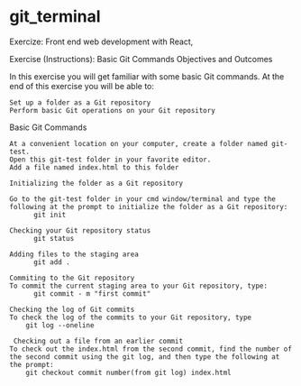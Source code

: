 # git_terminal
Exercize: Front end web development with React, 


Exercise (Instructions): Basic Git Commands
Objectives and Outcomes

In this exercise you will get familiar with some basic Git commands. At the end of this exercise you will be able to:

    Set up a folder as a Git repository
    Perform basic Git operations on your Git repository

Basic Git Commands

    At a convenient location on your computer, create a folder named git-test.
    Open this git-test folder in your favorite editor.
    Add a file named index.html to this folder
    
    Initializing the folder as a Git repository

    Go to the git-test folder in your cmd window/terminal and type the following at the prompt to initialize the folder as a Git repository:
          git init
          
    Checking your Git repository status
          git status
          
    Adding files to the staging area
          git add .
          
    Commiting to the Git repository
    To commit the current staging area to your Git repository, type:
          git commit - m "first commit"
          
    Checking the log of Git commits
    To check the log of the commits to your Git repository, type
        git log --oneline
        
     Checking out a file from an earlier commit
    To check out the index.html from the second commit, find the number of the second commit using the git log, and then type the following at the prompt:
        git checkout commit number(from git log) index.html
     
    


  

